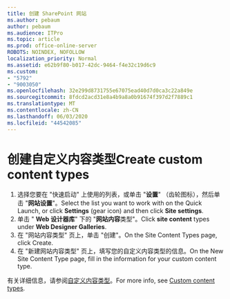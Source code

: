 ```yaml
---
title: 创建 SharePoint 网站
ms.author: pebaum
author: pebaum
ms.audience: ITPro
ms.topic: article
ms.prod: office-online-server
ROBOTS: NOINDEX, NOFOLLOW
localization_priority: Normal
ms.assetid: e62b9f80-b017-42dc-9464-f4e32c19d6c9
ms.custom:
- "5792"
- "9003050"
ms.openlocfilehash: 32e299d8731755e67075ead40d7d0ca3c22a849e
ms.sourcegitcommit: 8fdcd2acd31e8a4b9a8a0b91674f397d2f7889c1
ms.translationtype: MT
ms.contentlocale: zh-CN
ms.lasthandoff: 06/03/2020
ms.locfileid: "44542085"
---
```

# <a name="create-custom-content-types"></a><span data-ttu-id="2dde1-102">创建自定义内容类型</span><span class="sxs-lookup"><span data-stu-id="2dde1-102">Create custom content types</span></span>

1. <span data-ttu-id="2dde1-103">选择您要在 "快速启动" 上使用的列表，或单击 "**设置**" （齿轮图标），然后单击 "**网站设置**"。</span><span class="sxs-lookup"><span data-stu-id="2dde1-103">Select the list you want to work with on the Quick Launch, or click **Settings**  (gear icon) and then click  **Site settings**.</span></span>
2. <span data-ttu-id="2dde1-104">单击 " **Web 设计器库**" 下的 "**网站内容**类型"。</span><span class="sxs-lookup"><span data-stu-id="2dde1-104">Click **site content**  types under  **Web Designer Galleries**.</span></span>
3. <span data-ttu-id="2dde1-105">在 "网站内容类型" 页上，单击 "创建"。</span><span class="sxs-lookup"><span data-stu-id="2dde1-105">On the Site Content Types page, click Create.</span></span>
4. <span data-ttu-id="2dde1-106">在 "新建网站内容类型" 页上，填写您的自定义内容类型的信息。</span><span class="sxs-lookup"><span data-stu-id="2dde1-106">On the New Site Content Type page, fill in the information for your custom content type.</span></span>

<span data-ttu-id="2dde1-107">有关详细信息，请参阅[自定义内容类型](https://support.microsoft.com/office/introduction-to-content-types-and-content-type-publishing-e1277a2e-a1e8-4473-9126-91a0647766e5#__toc323548991)。</span><span class="sxs-lookup"><span data-stu-id="2dde1-107">For more info, see  [Custom content types](https://support.microsoft.com/office/introduction-to-content-types-and-content-type-publishing-e1277a2e-a1e8-4473-9126-91a0647766e5#__toc323548991).</span></span>